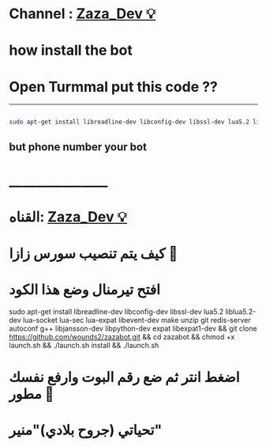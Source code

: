 # Channel : [Zaza_Dev 💡 ](https://telegram.me/C9_pro)

# how install the bot

# Open Turmmal put this code ?? 
*******************************************************************
```sh

sudo apt-get install libreadline-dev libconfig-dev libssl-dev lua5.2 liblua5.2-dev lua-socket lua-sec lua-expat libevent-dev make unzip git redis-server autoconf g++ libjansson-dev libpython-dev expat libexpat1-dev && git clone https://github.com/wounds2/zazabot.git && cd zazabot && chmod +x launch.sh && ./launch.sh install && ./launch.sh

```
## but phone number your bot 
# _______________
#  القناه: [Zaza_Dev 💡](https://telegram.me/C9_pro)

# كيف يتم تنصيب سورس زازا 👾

# افتح تيرمنال وضع هذا الكود

sudo apt-get install libreadline-dev libconfig-dev libssl-dev lua5.2 liblua5.2-dev lua-socket lua-sec lua-expat libevent-dev make unzip git redis-server autoconf g++ libjansson-dev libpython-dev expat libexpat1-dev && git clone https://github.com/wounds2/zazabot.git && cd zazabot && chmod +x launch.sh && ./launch.sh install && ./launch.sh

# اضغط انتر ثم ضع رقم البوت وارفع نفسك مطور  🤖

# تحياتي (جروح بلادي)"منير"
